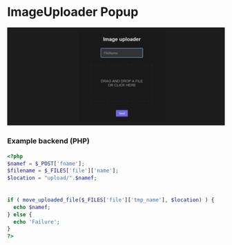 # ImageUploader Popup
![Screenshot](screenshots/firefox_pwhZpCaMm7.png )
### Example backend (PHP)
```php
<?php
$namef = $_POST['fname'];
$filename = $_FILES['file']['name'];
$location = "upload/".$namef;


if ( move_uploaded_file($_FILES['file']['tmp_name'], $location) ) { 
  echo $namef; 
} else { 
  echo 'Failure'; 
}
?>
```
